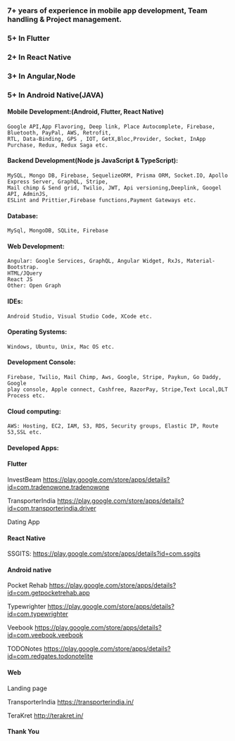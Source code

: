 ### 7+ years of experience in mobile app development, Team handling & Project management.
### 5+ In Flutter
### 2+ In React Native
### 3+ In Angular,Node
### 5+ In Android Native(JAVA)

#### Mobile Development:(Android, Flutter, React Native)
    Google API,App Flavoring, Deep link, Place Autocomplete, Firebase, Bluetooth, PayPal, AWS, Retrofit,
    RTL, Data-Binding, GPS , IOT, GetX,Bloc,Provider, Socket, InApp Purchase, Redux, Redux Saga etc.

#### Backend Development(Node js JavaScript & TypeScript):
    MySQL, Mongo DB, Firebase, SequelizeORM, Prisma ORM, Socket.IO, Apollo Express Server, GraphQL, Stripe, 
    Mail chimp & Send grid, Twilio, JWT, Api versioning,Deeplink, Googel API, AdminJS, 
    ESLint and Prittier,Firebase functions,Payment Gateways etc.

#### Database:
    MySql, MongoDB, SQLite, Firebase

#### Web Development:
    Angular: Google Services, GraphQL, Angular Widget, RxJs, Material-Bootstrap.
    HTML/JQuery
    React JS
    Other: Open Graph

#### IDEs: 
    Android Studio, Visual Studio Code, XCode etc.

#### Operating Systems: 
    Windows, Ubuntu, Unix, Mac OS etc.

#### Development Console: 
    Firebase, Twilio, Mail Chimp, Aws, Google, Stripe, Paykun, Go Daddy, Google 
    play console, Apple connect, Cashfree, RazorPay, Stripe,Text Local,DLT Process etc.

#### Cloud computing:
    AWS: Hosting, EC2, IAM, S3, RDS, Security groups, Elastic IP, Route 53,SSL etc.

#### Developed Apps:
#### Flutter
InvestBeam
    https://play.google.com/store/apps/details?id=com.tradenowone.tradenowone
    
TransporterIndia
    https://play.google.com/store/apps/details?id=com.transporterindia.driver
    
Dating App    
    
#### React Native
SSGITS:
    https://play.google.com/store/apps/details?id=com.ssgits
    
#### Android native
Pocket Rehab
    https://play.google.com/store/apps/details?id=com.getpocketrehab.app
    
Typewrighter
    https://play.google.com/store/apps/details?id=com.typewrighter
    
Veebook
    https://play.google.com/store/apps/details?id=com.veebook.veebook
    
TODONotes
    https://play.google.com/store/apps/details?id=com.redgates.todonotelite

#### Web
Landing page

TransporterIndia https://transporterindia.in/
    
TeraKret http://terakret.in/    

#### Thank You


